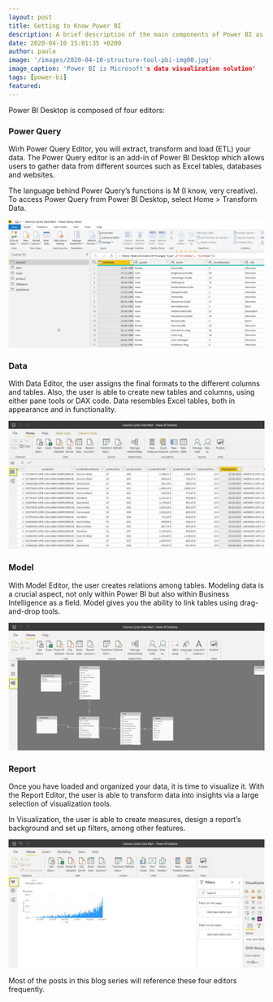 ```yaml
---
layout: post
title: Getting to Know Power BI
description: A brief description of the main components of Power BI as a tool
date: 2020-04-10 15:01:35 +0200
author: paulo
image: '/images/2020-04-10-structure-tool-pbi-img00.jpg'
image_caption: 'Power BI is Microsoft's data visualization solution'
tags: [power-bi]
featured:
---
```


Power BI Desktop is composed of four editors:  

### Power Query

Wirh Power Query Editor, you will extract, transform and load (ETL) your data. The Power Query editor is an add-in of Power BI Desktop which allows users to gather data from different sources such as Excel tables, databases and websites.

The language behind Power Query’s functions is M (I know, very creative). To access Power Query from Power BI Desktop, select Home > Transform Data. 
 
![2020-04-10-structure-tool-pbi-img01](/images/2020-04-10-structure-tool-pbi-img01.jpg)
 
### Data

With Data Editor, the user assigns the final formats to the different columns and tables. Also, the user is able to create new tables and columns, using either pane tools or DAX code. Data resembles Excel tables, both in appearance and in functionality. 
 
![2020-04-10-structure-tool-pbi-img02](/images/2020-04-10-structure-tool-pbi-img02.jpg)

### Model

With Model Editor, the user creates relations among tables. Modeling data is a crucial aspect, not only within Power BI but also within Business Intelligence as a field. Model gives you the ability to link tables using drag-and-drop tools.   

![2020-04-10-structure-tool-pbi-img03](/images/2020-04-10-structure-tool-pbi-img03.jpg)

### Report

Once you have loaded and organized your data, it is time to visualize it. With the Report Editor, the user is able to transform data into insights via a large selection of visualization tools.

In Visualization, the user is able to create measures, design a report’s background and set up filters, among other features.  

![2020-04-10-structure-tool-pbi-img04](/images/2020-04-10-structure-tool-pbi-img04.jpg)

Most of the posts in this blog series will reference these four editors frequently.